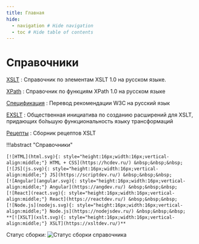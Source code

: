 ```yaml
---
title: Главная
hide:
  - navigation # Hide navigation
  - toc # Hide table of contents
---
```


# Справочники

<div class="layout layout2" markdown="1">

<div class="cell" markdown="1">

[XSLT](/xslt/)
: Справочник по элементам XSLT 1.0 на русском языке.

[XPath](/xpath/)
: Справочник по функциям XPath 1.0 на русском языке

[Спецификация](/tr/)
: Перевод рекомендации W3C на русский язык

</div>

<div class="cell" markdown="1">

[EXSLT](/exslt/)
: Общественная инициатива по созданию расширений для XSLT, придающих бо́льшую функциональность языку трансформаций

[Рецепты](/recipes/)
: Сборник рецептов XSLT

</div>

</div>

!!!abstract "Справочники"

    [![HTML](html.svg){: style="height:16px;width:16px;vertical-align:middle;"} HTML + CSS](https://hcdev.ru/) &nbsp;&nbsp;&nbsp;
    [![JS](js.svg){: style="height:16px;width:16px;vertical-align:middle;"} JS](https://scriptdev.ru/) &nbsp;&nbsp;&nbsp;
    [![Angular](angular.svg){: style="height:16px;width:16px;vertical-align:middle;"} Angular](https://angdev.ru/) &nbsp;&nbsp;&nbsp;
    [![React](react.svg){: style="height:16px;width:16px;vertical-align:middle;"} React](https://reactdev.ru/) &nbsp;&nbsp;&nbsp;
    [![Node.js](nodejs.svg){: style="height:16px;width:16px;vertical-align:middle;"} Node.js](https://nodejsdev.ru/) &nbsp;&nbsp;&nbsp;
    **[![XSLT](xslt.svg){: style="height:16px;width:16px;vertical-align:middle;"} XSLT](https://xsltdev.ru/)**

Статус сборки: ![Статус сборки справочника](https://api.netlify.com/api/v1/badges/5ccd2adf-fce9-45cf-b232-4a2534616ebc/deploy-status)
